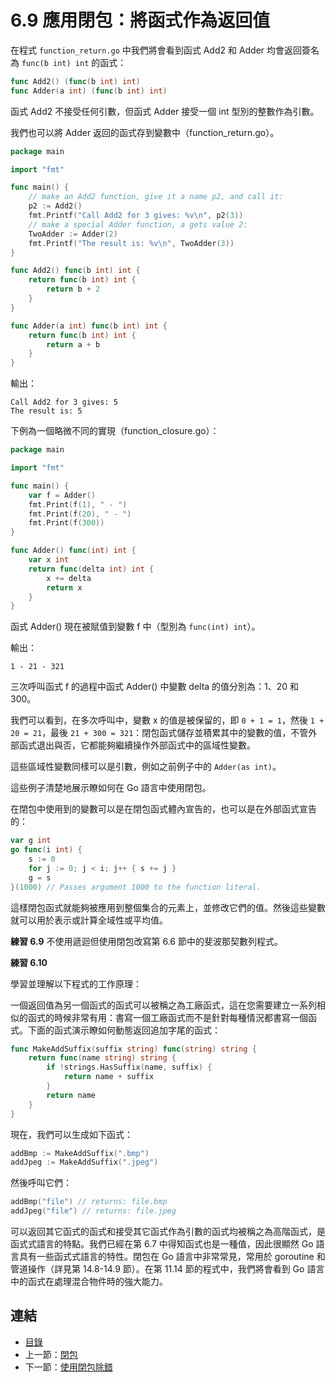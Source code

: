 # 6.9 應用閉包：將函式作為返回值

在程式 `function_return.go` 中我們將會看到函式 Add2 和 Adder 均會返回簽名為 `func(b int) int` 的函式：

```go
func Add2() (func(b int) int)
func Adder(a int) (func(b int) int)
```

函式 Add2 不接受任何引數，但函式 Adder 接受一個 int 型別的整數作為引數。

我們也可以將 Adder 返回的函式存到變數中（function_return.go）。

```go
package main

import "fmt"

func main() {
	// make an Add2 function, give it a name p2, and call it:
	p2 := Add2()
	fmt.Printf("Call Add2 for 3 gives: %v\n", p2(3))
	// make a special Adder function, a gets value 2:
	TwoAdder := Adder(2)
	fmt.Printf("The result is: %v\n", TwoAdder(3))
}

func Add2() func(b int) int {
	return func(b int) int {
		return b + 2
	}
}

func Adder(a int) func(b int) int {
	return func(b int) int {
		return a + b
	}
}
```

輸出：

```
Call Add2 for 3 gives: 5
The result is: 5
```

下例為一個略微不同的實現（function_closure.go）：

```go
package main

import "fmt"

func main() {
	var f = Adder()
	fmt.Print(f(1), " - ")
	fmt.Print(f(20), " - ")
	fmt.Print(f(300))
}

func Adder() func(int) int {
	var x int
	return func(delta int) int {
		x += delta
		return x
	}
}
```

函式 Adder() 現在被賦值到變數 f 中（型別為 `func(int) int`）。

輸出：

	1 - 21 - 321

三次呼叫函式 f 的過程中函式 Adder() 中變數 delta 的值分別為：1、20 和 300。

我們可以看到，在多次呼叫中，變數 x 的值是被保留的，即 `0 + 1 = 1`，然後 `1 + 20 = 21`，最後 `21 + 300 = 321`：閉包函式儲存並積累其中的變數的值，不管外部函式退出與否，它都能夠繼續操作外部函式中的區域性變數。

這些區域性變數同樣可以是引數，例如之前例子中的 `Adder(as int)`。

這些例子清楚地展示瞭如何在 Go 語言中使用閉包。

在閉包中使用到的變數可以是在閉包函式體內宣告的，也可以是在外部函式宣告的：

```go
var g int
go func(i int) {
	s := 0
	for j := 0; j < i; j++ { s += j }
	g = s
}(1000) // Passes argument 1000 to the function literal.
```

這樣閉包函式就能夠被應用到整個集合的元素上，並修改它們的值。然後這些變數就可以用於表示或計算全域性或平均值。

**練習 6.9** 不使用遞迴但使用閉包改寫第 6.6 節中的斐波那契數列程式。

**練習 6.10** 

學習並理解以下程式的工作原理：

一個返回值為另一個函式的函式可以被稱之為工廠函式，這在您需要建立一系列相似的函式的時候非常有用：書寫一個工廠函式而不是針對每種情況都書寫一個函式。下面的函式演示瞭如何動態返回追加字尾的函式：

```go
func MakeAddSuffix(suffix string) func(string) string {
	return func(name string) string {
		if !strings.HasSuffix(name, suffix) {
			return name + suffix
		}
		return name
	}
}
```

現在，我們可以生成如下函式：

```go
addBmp := MakeAddSuffix(".bmp")
addJpeg := MakeAddSuffix(".jpeg")
```

然後呼叫它們：

```go
addBmp("file") // returns: file.bmp
addJpeg("file") // returns: file.jpeg
```

可以返回其它函式的函式和接受其它函式作為引數的函式均被稱之為高階函式，是函式式語言的特點。我們已經在第 6.7 中得知函式也是一種值，因此很顯然 Go 語言具有一些函式式語言的特性。閉包在 Go 語言中非常常見，常用於 goroutine 和管道操作（詳見第 14.8-14.9 節）。在第 11.14 節的程式中，我們將會看到 Go 語言中的函式在處理混合物件時的強大能力。

## 連結

- [目錄](directory.md)
- 上一節：[閉包](06.8.md)
- 下一節：[使用閉包除錯](06.10.md)
